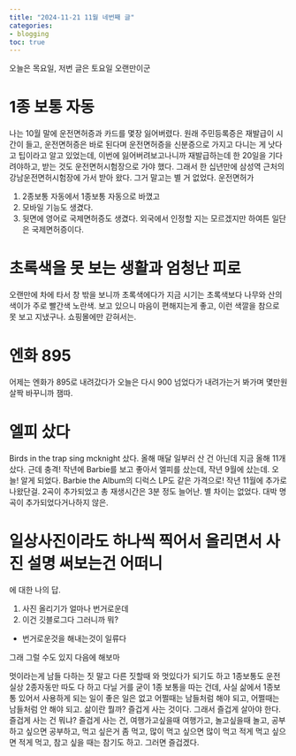 ```yaml
---
title: "2024-11-21 11월 네번째 글"
categories:
- blogging
toc: true
---
```


오늘은 목요일, 저번 글은 토요일
오랜만이군

1종 보통 자동
=

나는 10월 말에 운전면허증과 카드를 몇장 잃어버렸다. 원래 주민등록증은 재발급이 시간이 들고, 운전면허증은 바로 된다며 운전면허증을 신분증으로 가지고 다니는 게 낫다고 팁이라고 알고 있었는데, 이번에 잃어버려보고나니까 재발급하는데 한 20일을 기다려야하고, 받는 것도 운전면허시험장으로 가야 했다.
그래서 한 십년만에 삼성역 근처의 강남운전면허시험장에 가서 받아 왔다. 그거 말고는 별 거 없었다.
운전면허가
1. 2종보통 자동에서 1종보통 자동으로 바꼈고
2. 모바일 기능도 생겼다.
3. 뒷면에 영어로 국제면허증도 생겼다. 외국에서 인정할 지는 모르겠지만 하여튼 일단은 국제면허증이다.

초록색을 못 보는 생활과 엄청난 피로
=

오랜만에 차에 타서 창 밖을 보니까 초록색에다가 지금 시기는 초록색보다 나무와 산의 색이가 주로 빨간색 노란색. 보고 있으니 마음이 편해지는게 좋고, 이런 색깔을 참으로 못 보고 지냈구나. 쇼핑몰에만 갇혀서는.

엔화 895
=

어제는 엔화가 895로 내려갔다가 오늘은 다시 900 넘었다가
내려가는거 봐가며 몇만원 살짝 바꾸니까 잼따.

엘피 샀다
=

Birds in the trap sing mcknight 샀다.
올해 매달 일부러 산 건 아닌데 지금 올해 11개 샀다.
근데 충격!
작년에 Barbie를 보고 좋아서 엘피를 샀는데, 작년 9월에 샀는데. 오늘! 알게 되었다. Barbie the Album의 디럭스 LP도 같은 가격으로! 작년 11월에 추가로 나왔단걸. 2곡이 추가되었고 총 재생시간은 3분 정도 늘어난. 별 차이는 없었다. 대박 명곡이 추가되었다거나하지 않은.

일상사진이라도 하나씩 찍어서 올리면서 사진 설명 써보는건 어떠니
=

에 대한 나의 답.
1. 사진 올리기가 얼마나 번거로운데
2. 이건 깃블로그다
그러니까 뭐?
- 번거로운것을 해내는것이 일류다

그래 그럴 수도 있지
다음에 해보마

멋이라는게 남들 다하는 짓 말고 다른 짓할때 와 멋있다가 되기도 하고
1종보통도 운전 실상 2종자동만 따도 다 하고 다닐 거를 굳이 1종 보통을 따는 건데, 사실 삶에서 1종보통 있어서 사용하게 되는 일이 좋은 일은 없고
어쩔때는 남들처럼 해야 되고, 어쩔때는 남들처럼 안 해야 되고.
삶이란 뭘까?
즐겁게 사는 것이다. 그래서 즐겁게 살아야 한다.
즐겁게 사는 건 뭐냐? 즐겁게 사는 건, 여행가고싶을때 여행가고, 놀고싶을때 놀고, 공부하고 싶으면 공부하고, 먹고 싶은거 좀 먹고, 많이 먹고 싶으면 많이 먹고 적게 먹고 싶으면 적게 먹고, 참고 싶을 때는 참기도 하고. 그러면 즐겁겠다.